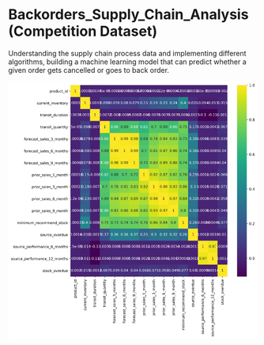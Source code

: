 # Backorders_Supply_Chain_Analysis (Competition Dataset)
Understanding the supply chain process data and implementing different algorithms, building a machine learning model that can predict whether a given order gets cancelled or goes to back order.

![](Images/corr.png)
